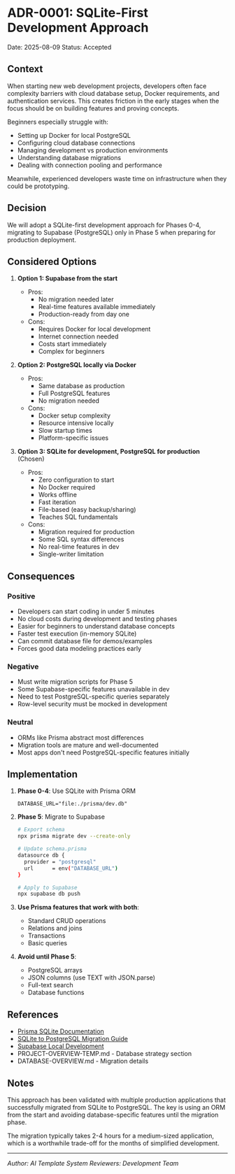 # ADR-0001: SQLite-First Development Approach

Date: 2025-08-09
Status: Accepted

## Context
When starting new web development projects, developers often face complexity barriers with cloud database setup, Docker requirements, and authentication services. This creates friction in the early stages when the focus should be on building features and proving concepts. 

Beginners especially struggle with:
- Setting up Docker for local PostgreSQL
- Configuring cloud database connections
- Managing development vs production environments
- Understanding database migrations
- Dealing with connection pooling and performance

Meanwhile, experienced developers waste time on infrastructure when they could be prototyping.

## Decision
We will adopt a SQLite-first development approach for Phases 0-4, migrating to Supabase (PostgreSQL) only in Phase 5 when preparing for production deployment.

## Considered Options

1. **Option 1: Supabase from the start**
   - Pros:
     - No migration needed later
     - Real-time features available immediately
     - Production-ready from day one
   - Cons:
     - Requires Docker for local development
     - Internet connection needed
     - Costs start immediately
     - Complex for beginners

2. **Option 2: PostgreSQL locally via Docker**
   - Pros:
     - Same database as production
     - Full PostgreSQL features
     - No migration needed
   - Cons:
     - Docker setup complexity
     - Resource intensive locally
     - Slow startup times
     - Platform-specific issues

3. **Option 3: SQLite for development, PostgreSQL for production** (Chosen)
   - Pros:
     - Zero configuration to start
     - No Docker required
     - Works offline
     - Fast iteration
     - File-based (easy backup/sharing)
     - Teaches SQL fundamentals
   - Cons:
     - Migration required for production
     - Some SQL syntax differences
     - No real-time features in dev
     - Single-writer limitation

## Consequences

### Positive
- Developers can start coding in under 5 minutes
- No cloud costs during development and testing phases
- Easier for beginners to understand database concepts
- Faster test execution (in-memory SQLite)
- Can commit database file for demos/examples
- Forces good data modeling practices early

### Negative
- Must write migration scripts for Phase 5
- Some Supabase-specific features unavailable in dev
- Need to test PostgreSQL-specific queries separately
- Row-level security must be mocked in development

### Neutral
- ORMs like Prisma abstract most differences
- Migration tools are mature and well-documented
- Most apps don't need PostgreSQL-specific features initially

## Implementation

1. **Phase 0-4**: Use SQLite with Prisma ORM
   ```env
   DATABASE_URL="file:./prisma/dev.db"
   ```

2. **Phase 5**: Migrate to Supabase
   ```bash
   # Export schema
   npx prisma migrate dev --create-only
   
   # Update schema.prisma
   datasource db {
     provider = "postgresql"
     url      = env("DATABASE_URL")
   }
   
   # Apply to Supabase
   npx supabase db push
   ```

3. **Use Prisma features that work with both**:
   - Standard CRUD operations
   - Relations and joins
   - Transactions
   - Basic queries

4. **Avoid until Phase 5**:
   - PostgreSQL arrays
   - JSON columns (use TEXT with JSON.parse)
   - Full-text search
   - Database functions

## References
- [Prisma SQLite Documentation](https://www.prisma.io/docs/concepts/database-connectors/sqlite)
- [SQLite to PostgreSQL Migration Guide](https://www.prisma.io/docs/guides/migrate-to-prisma/migrate-from-sqlite-to-postgresql)
- [Supabase Local Development](https://supabase.com/docs/guides/cli/local-development)
- PROJECT-OVERVIEW-TEMP.md - Database strategy section
- DATABASE-OVERVIEW.md - Migration details

## Notes
This approach has been validated with multiple production applications that successfully migrated from SQLite to PostgreSQL. The key is using an ORM from the start and avoiding database-specific features until the migration phase.

The migration typically takes 2-4 hours for a medium-sized application, which is a worthwhile trade-off for the months of simplified development.

---
*Author: AI Template System*
*Reviewers: Development Team*